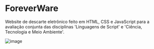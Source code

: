 
# ForeverWare
Website de descarte eletrônico feito em HTML, CSS e JavaScript para a avaliação conjunta das disciplinas 'Linguagens de Script' e 'Ciência, Tecnologia e Meio Ambiente'.

![image](https://github.com/vtrnduda/ForeverWare/assets/93886627/638c7e06-facb-4349-81b5-65a45c915a18)
